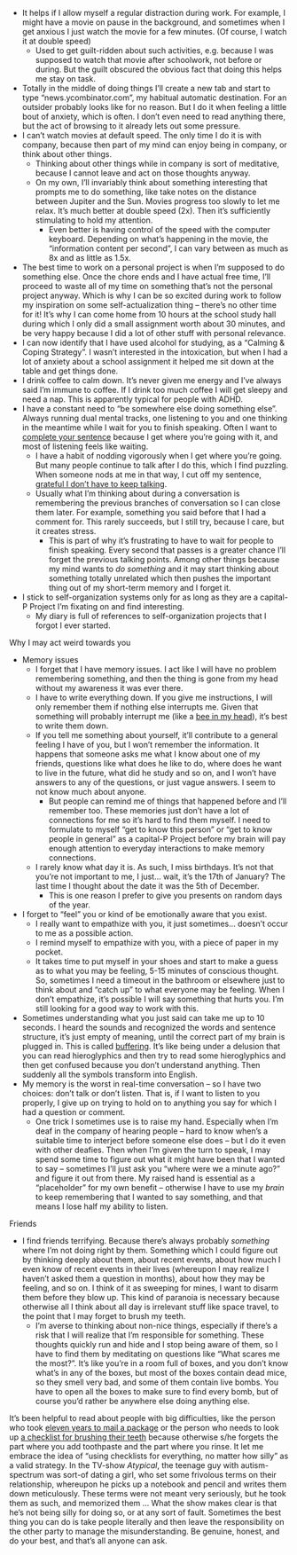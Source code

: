 -   It helps if I allow myself a regular distraction during work. For example, I might have a movie on pause in the background, and sometimes when I get anxious I just watch the movie for a few minutes. (Of course, I watch it at double speed)
    -   Used to get guilt-ridden about such activities, e.g. because I was supposed to watch that movie after schoolwork, not before or during. But the guilt obscured the obvious fact that doing this helps me stay on task.
-   Totally in the middle of doing things I&rsquo;ll create a new tab and start to type &ldquo;news.ycombinator.com&rdquo;, my habitual automatic destination. For an outsider probably looks like for no reason. But I do it when feeling a little bout of anxiety, which is often. I don&rsquo;t even need to read anything there, but the act of browsing to it already lets out some pressure.
-   I can&rsquo;t watch movies at default speed. The only time I do it is with company, because then part of my mind can enjoy being in company, or think about other things.
    -   Thinking about other things while in company is sort of meditative, because I cannot leave and act on those thoughts anyway.
    -   On my own, I&rsquo;ll invariably think about something interesting that prompts me to do something, like take notes on the distance between Jupiter and the Sun. Movies progress too slowly to let me relax.  It&rsquo;s much better at double speed (2x). Then it&rsquo;s sufficiently stimulating to hold my attention.
        -   Even better is having control of the speed with the computer keyboard. Depending on what&rsquo;s happening in the movie, the &ldquo;information content per second&rdquo;, I can vary between as much as 8x and as little as 1.5x.
-   The best time to work on a personal project is when I&rsquo;m supposed to do something else. Once the chore ends and I have actual free time, I&rsquo;ll proceed to waste all of my time on something that&rsquo;s not the personal project anyway. Which is why I can be so excited during work to follow my inspiration on some self-actualization thing &#x2013; there&rsquo;s no other time for it! It&rsquo;s why I can come home from 10 hours at the school study hall during which I only did a small assignment worth about 30 minutes, and be very happy because I did a lot of other stuff with personal relevance.
-   I can now identify that I have used alcohol for studying, as a &ldquo;Calming & Coping Strategy&rdquo;.  I wasn&rsquo;t interested in the intoxication, but when I had a lot of anxiety about a school assignment it helped me sit down at the table and get things done.
-   I drink coffee to calm down. It&rsquo;s never given me energy and I&rsquo;ve always said I&rsquo;m immune to coffee. If I drink too much coffee I will get sleepy and need a nap. This is apparently typical for people with ADHD.
-   I have a constant need to &ldquo;be somewhere else doing something else&rdquo;. Always running dual mental tracks, one listening to you and one thinking in the meantime while I wait for you to finish speaking. Often I want to [complete your sentence](https://romankogan.net/adhd/#Completing%20Other%20Person's%20Sentences) because I get where you&rsquo;re going with it, and most of listening feels like waiting.
    -   I have a habit of nodding vigorously when I get where you&rsquo;re going.  But many people continue to talk after I do this, which I find puzzling.  When someone nods at me in that way, I cut off my sentence, [grateful I don&rsquo;t have to keep talking](https://romankogan.net/adhd/#Not%20Completing%20My%20Sentences).
    -   Usually what I&rsquo;m thinking about during a conversation is remembering the previous branches of conversation so I can close them later. For example, something you said before that I had a comment for. This rarely succeeds, but I still try, because I care, but it creates stress.
        -   This is part of why it&rsquo;s frustrating to have to wait for people to finish speaking. Every second that passes is a greater chance I&rsquo;ll forget the previous talking points. Among other things because my mind wants to *do something* and it may start thinking about something totally unrelated which then pushes the important thing out of my short-term memory and I forget it.
-   I stick to self-organization systems only for as long as they are a capital-P Project I&rsquo;m fixating on and find interesting.
    -   My diary is full of references to self-organization projects that I forgot I ever started.

Why I may act weird towards you

-   Memory issues
    -   I forget that I have memory issues. I act like I will have no problem remembering something, and then the thing is gone from my head without my awareness it was ever there.
    -   I have to write everything down. If you give me instructions, I will only remember them if nothing else interrupts me. Given that something will probably interrupt me (like a [bee in my head](https://romankogan.net/adhd/#Distractions)), it&rsquo;s best to write them down.
    -   If you tell me something about yourself, it&rsquo;ll contribute to a general feeling I have of you, but I won&rsquo;t remember the information.  It happens that someone asks me what I know about one of my friends, questions like what does he like to do, where does he want to live in the future, what did he study and so on, and I won&rsquo;t have answers to any of the questions, or just vague answers. I seem to not know much about anyone.
        -   But people can remind me of things that happened before and I&rsquo;ll remember too.  These memories just don&rsquo;t have a lot of connections for me so it&rsquo;s hard to find them myself.  I need to formulate to myself &ldquo;get to know this person&rdquo; or &ldquo;get to know people in general&rdquo; as a capital-P Project before my brain will pay enough attention to everyday interactions to make memory connections.
    -   I rarely know what day it is.  As such, I miss birthdays.  It&rsquo;s not that you&rsquo;re not important to me, I just&#x2026; wait, it&rsquo;s the 17th of January?  The last time I thought about the date it was the 5th of December.
        -   This is one reason I prefer to give you presents on random days of the year.
-   I forget to &ldquo;feel&rdquo; you or kind of be emotionally aware that you exist.
    -   I really want to empathize with you, it just sometimes&#x2026; doesn&rsquo;t occur to me as a possible action.
    -   I remind myself to empathize with you, with a piece of paper in my pocket.
    -   It takes time to put myself in your shoes and start to make a guess as to what you may be feeling, 5-15 minutes of conscious thought.  So, sometimes I need a timeout in the bathroom or elsewhere just to think about and &ldquo;catch up&rdquo; to what everyone may be feeling.  When I don&rsquo;t empathize, it&rsquo;s possible I will say something that hurts you.  I&rsquo;m still looking for a good way to work with this.
-   Sometimes understanding what you just said can take me up to 10 seconds. I heard the sounds and recognized the words and sentence structure, it&rsquo;s just empty of meaning, until the correct part of my brain is plugged in. This is called [buffering](https://romankogan.net/adhd/#Buffering). It&rsquo;s like being under a delusion that you can read hieroglyphics and then try to read some hieroglyphics and then get confused because you don&rsquo;t understand anything. Then suddenly all the symbols transform into English.
-   My memory is the worst in real-time conversation &#x2013; so I have two choices: don&rsquo;t talk or don&rsquo;t listen. That is, if I want to listen to you properly, I give up on trying to hold on to anything you say for which I had a question or comment.
    -   One trick I sometimes use is to raise my hand.  Especially when I&rsquo;m deaf in the company of hearing people &#x2013; hard to know when&rsquo;s a suitable time to interject before someone else does &#x2013; but I do it even with other deafies.  Then when I&rsquo;m given the turn to speak, I may spend some time to figure out what it might have been that I wanted to say &#x2013; sometimes I&rsquo;ll just ask you &ldquo;where were we a minute ago?&rdquo; and figure it out from there. My raised hand is essential as a &ldquo;placeholder&rdquo; for my own benefit &#x2013; otherwise I have to use my *brain* to keep remembering that I wanted to say something, and that means I lose half my ability to listen.

Friends

-   I find friends terrifying.  Because there&rsquo;s always probably *something* where I&rsquo;m not doing right by them.  Something which I could figure out by thinking deeply about them, about recent events, about how much I even know of recent events in their lives (whereupon I may realize I haven&rsquo;t asked them a question in months), about how they may be feeling, and so on.  I think of it as sweeping for mines, I want to disarm them before they blow up.  This kind of paranoia is necessary because otherwise all I think about all day is irrelevant stuff like space travel, to the point that I may forget to brush my teeth.
    -   I&rsquo;m averse to thinking about non-nice things, especially if there&rsquo;s a risk that I will realize that I&rsquo;m responsible for something. These thoughts quickly run and hide and I stop being aware of them, so I have to find them by meditating on questions like &ldquo;What scares me the most?&rdquo;. It&rsquo;s like you&rsquo;re in a room full of boxes, and you don&rsquo;t know what&rsquo;s in any of the boxes, but most of the boxes contain dead mice, so they smell very bad, and some of them contain live bombs. You have to open all the boxes to make sure to find every bomb, but of course you&rsquo;d rather be anywhere else doing anything else.

It&rsquo;s been helpful to read about people with big difficulties, like the person who took [eleven years to mail a package](https://romankogan.net/adhd/#Eleven%20Years%20To%20Mail%20A%20Package) or the person who needs to look up [a checklist for brushing their teeth](https://www.lesswrong.com/posts/uepimrcHwLzuhK7Pa/what-to-do-if-you-can-t-form-any-habits-whatsoever?commentId=TwMpjjtB427reFQ32) because otherwise s/he forgets the part where you add toothpaste and the part where you rinse.  It let me embrace the idea of &ldquo;using checklists for everything, no matter how silly&rdquo; as a valid strategy.  In the TV-show *Atypical*, the teenage guy with autism-spectrum was sort-of dating a girl, who set some frivolous terms on their relationship, whereupon he picks up a notebook and pencil and writes them down meticulously.  These terms were not meant very seriously, but he took them as such, and memorized them &#x2026;  What the show makes clear is that he&rsquo;s not being silly for doing so, or at any sort of fault.  Sometimes the best thing you can do is take people literally and then leave the responsibility on the other party to manage the misunderstanding.  Be genuine, honest, and do your best, and that&rsquo;s all anyone can ask.

